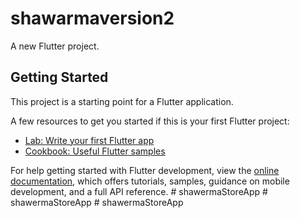 # shawarmaversion2

A new Flutter project.

## Getting Started

This project is a starting point for a Flutter application.

A few resources to get you started if this is your first Flutter project:

- [Lab: Write your first Flutter app](https://docs.flutter.dev/get-started/codelab)
- [Cookbook: Useful Flutter samples](https://docs.flutter.dev/cookbook)

For help getting started with Flutter development, view the
[online documentation](https://docs.flutter.dev/), which offers tutorials,
samples, guidance on mobile development, and a full API reference.
#   s h a w e r m a S t o r e A p p  
 #   s h a w e r m a S t o r e A p p  
 #   s h a w e r m a S t o r e A p p  
 